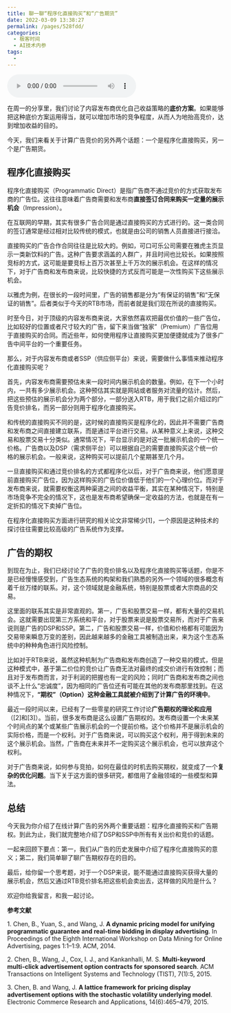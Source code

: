 ```yaml
---
title: 聊一聊“程序化直接购买”和“广告期货”
date: 2022-03-09 13:38:27
permalink: /pages/528fdd/
categories:
  - 极客时间
  - AI技术内参
tags:
  - 
---
```

<audio title="093.聊一聊“程序化直接购买”和“广告期货”" src="https://static001.geekbang.org/resource/audio/fb/69/fbff0fbafb45b6dcab58c1cec95fe669.mp3" controls="controls"></audio> 
<p>在周一的分享里，我们讨论了内容发布商优化自己收益策略的<strong>底价方案</strong>。如果能够把这种底价方案运用得当，就可以增加市场的竞争程度，从而人为地抬高竞价，达到增加收益的目的。</p><p>今天，我们来看关于计算广告竞价的另外两个话题：一个是<span class="orange">程序化直接购买</span>，另一个是<span class="orange">广告期货</span>。</p><h2>程序化直接购买</h2><p>程序化直接购买（Programmatic Direct）是指广告商不通过竞价的方式获取发布商的广告位。这往往意味着广告商需要和发布商<strong>直接签订合同来购买一定量的展示机会</strong>（Impression）。</p><p>在互联网的早期，其实有很多广告合同是通过直接购买的方式进行的。这一类合同的签订通常是经过相对比较传统的模式，也就是由公司的销售人员直接进行接洽。</p><p>直接购买的广告合作合同往往是比较大的。例如，可口可乐公司需要在雅虎主页显示一类新饮料的广告。这种广告要求涵盖的人群广，并且时间也比较长。如果按照竞标的方式，这可能是要竞标上百万次甚至上千万次的展示机会。在这样的情况下，对于广告商和发布商来说，比较快捷的方式反而可能是一次性购买下这些展示机会。</p><p>以雅虎为例，在很长的一段时间里，广告的销售都是分为“有保证的销售”和“无保证的销售”。后者类似于今天的RTB市场，而前者就是我们现在所说的直接购买。</p><!-- [[[read_end]]] --><p>时至今日，对于顶级的内容发布商来说，大家依然喜欢把最优价值的一些广告位，比如较好的位置或者尺寸较大的广告，留下来当做“独家”（Premium）广告位用于直接购买的合同。而近些年，如何使用程序让直接购买更加便捷就成为了很多广告中间平台的一个重要任务。</p><p>那么，对于内容发布商或者SSP（供应侧平台）来说，需要做什么事情来推动程序化直接购买呢？</p><p>首先，内容发布商需要预估未来一段时间内展示机会的数量。例如，在下一个小时内，一共有多少展示机会。这种预估其实就是网站或者服务对流量的估计。然后，把这些预估的展示机会分为两个部分，一部分送入RTB，用于我们之前介绍过的广告竞价排名，而另一部分则用于程序化直接购买。</p><p>和传统的直接购买不同的是，这时候的直接购买是程序化的，因此并不需要广告商和发布商之间直接建立联系，而是通过平台进行交易。从某种意义上来说，这种交易和股票交易十分类似。通常情况下，平台显示的是对这一批展示机会的一个统一价格。广告商以及DSP（需求侧平台）可以根据自己的需要直接购买这个统一价格的展示机会。一般来说，这种购买可以提前几个星期甚至几个月。</p><p>一旦直接购买和通过竞价排名的方式都程序化以后，对于广告商来说，他们愿意提前直接购买广告位，因为这样购买的广告位价值低于他们的一个心理价位。而对于发布商来说，就需要权衡这两种渠道之间的收益平衡，其实在某种情况下，特别是市场竞争不完全的情况下，这也是发布商希望确保一定收益的方法，也就是在有一定折扣的情况下卖掉广告位。</p><p>在程序化直接购买方面进行研究的相关论文非常稀少[1]，一个原因是这种技术的探讨往往需要比较高级的广告系统作为支撑。</p><h2>广告的期权</h2><p>到现在为止，我们已经讨论了广告的竞价排名以及程序化直接购买等话题，你是不是已经慢慢感受到，广告生态系统的构架和我们熟悉的另外一个领域的很多概念有着千丝万缕的联系。对，这个领域就是金融系统，特别是股票或者大宗商品的交易。</p><p>这里面的联系其实是非常直观的。第一，广告和股票交易一样，都有大量的交易机会。这就需要出现第三方系统和平台，对于股票来说是股票交易所，而对于广告来说则是广告的DSP和SSP。第二，广告和股票交易一样，价值和价格都有可能因为交易带来瞬息万变的差别，因此越来越多的金融工具被制造出来，来为这个生态系统中的种种角色进行风险控制。</p><p>比如对于RTB来说，虽然这种机制为广告商和发布商创造了一种交易的模式，但是这种模式中，基于第二价位的竞价让广告商无法对最终的成交价进行有效控制；而且对于发布商而言，对于利润的把握也有一定的风险；同时广告商和发布商之间也谈不上什么“忠诚度”，因为相同的广告位还有可能在其他的发布商那里找到。在这种情况下，<strong>“期权”（Option）这种金融工具就被介绍到了计算广告的环境中</strong>。</p><p>最近一段时间以来，已经有了一些零星的研究工作讨论<strong>广告期权的理论和应用</strong>（[2]和[3]）。当前，很多发布商是这么设置广告期权的。发布商设置一个未来某个时间点的某个或某些广告展示机会的一个提前价格。这个价格并不是展示机会的实际价格，而是一个权利。对于广告商来说，可以购买这个权利，用于得到未来的这个展示机会。当然，广告商在未来并不一定购买这个展示机会，也可以放弃这个权利。</p><p>对于广告商来说，如何参与竞拍，如何在最佳的时机去购买期权，就变成了一个<strong>复杂的优化问题</strong>。当下关于这方面的很多研究，都借用了金融领域的一些模型和算法。</p><h2>总结</h2><p>今天我为你介绍了在线计算广告的另外两个重要话题：程序化直接购买和广告期权。到此为止，我们就完整地介绍了DSP和SSP中所有有关出价和竞价的话题。</p><p>一起来回顾下要点：第一，我们从广告的历史发展中介绍了程序化直接购买的意义；第二，我们简单聊了聊广告期权存在的目的。</p><p>最后，给你留一个思考题，对于一个DSP来说，能不能通过直接购买获得大量的展示机会，然后又通过RTB竞价排名把这些机会卖出去，这样做的风险是什么？</p><p>欢迎你给我留言，和我一起讨论。</p><p><strong><span class="reference">参考文献</span></strong></p><p><span class="reference">1.  Chen, B., Yuan, S., and Wang, J. <strong>A dynamic pricing model for unifying programmatic guarantee and real-time bidding in display advertising</strong>. In Proceedings of the Eighth International Workshop on Data Mining for Online Advertising, pages 1:1–1:9. ACM, 2014.</span></p><p><span class="reference">2.  Chen, B., Wang, J., Cox, I. J., and Kankanhalli, M. S. <strong>Multi-keyword multi-click advertisement option contracts for sponsored search</strong>. ACM Transactions on Intelligent Systems and Technology (TIST), 7(1):5, 2015.</span></p><p><span class="reference">3.  Chen, B. and Wang, J. <strong>A lattice framework for pricing display advertisement options with the stochastic volatility underlying model</strong>. Electronic Commerce Research and Applications, 14(6):465–479, 2015.</span></p><p></p>